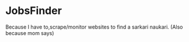 # JobsFinder
Because I have to,scrape/monitor websites to find a sarkari naukari. (Also because mom says)
